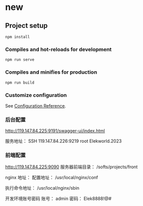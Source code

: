 <!--
 * @Date: 2023-11-19 13:06:02
 * @LastEditors: 庄鸿斌
 * @LastEditTime: 2023-11-19 13:15:04
-->

# new

## Project setup

```
npm install
```

### Compiles and hot-reloads for development

```
npm run serve
```

### Compiles and minifies for production

```
npm run build
```

### Customize configuration

See [Configuration Reference](https://cli.vuejs.org/config/).

### 后台配置

http://119.147.84.225:9191/swagger-ui/index.html

服务地址：
SSH
119.147.84.226:9219
root
Elekworld.2023

### 前端配置

http://119.147.84.225:9090
服务器前端目录：
/softs/projects/front

nginx 地址：
配置地址：
/usr/local/nginx/conf

执行命令地址：
/usr/local/nginx/sbin

开发环境账号密码
账号：
admin
密码：
Elek8888!@#
